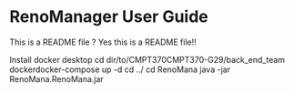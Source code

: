 # RenoManager User Guide 
This is a README file ?
Yes this is a README file!!

Install docker desktop 
cd dir/to/CMPT370CMPT370-G29/back_end_team
dockerdocker-compose up -d
cd ../
cd RenoMana
java -jar RenoMana.RenoMana.jar

